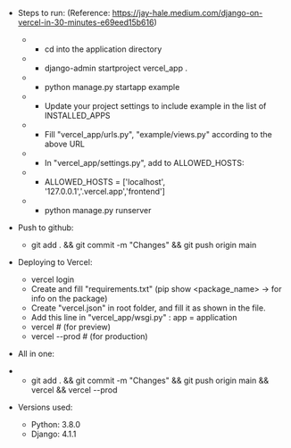 - Steps to run:
  (Reference: https://jay-hale.medium.com/django-on-vercel-in-30-minutes-e69eed15b616)

  - - cd into the application directory
  - - django-admin startproject vercel_app .
  - - python manage.py startapp example
  - - Update your project settings to include example in the list of INSTALLED_APPS
  - - Fill "vercel_app/urls.py", "example/views.py" according to the above URL
  - - In "vercel_app/settings.py", add to ALLOWED_HOSTS:
  - - ALLOWED_HOSTS = ['localhost', '127.0.0.1','.vercel.app','frontend']
  - - python manage.py runserver

- Push to github:

  - git add . && git commit -m "Changes" && git push origin main

- Deploying to Vercel:

  - vercel login
  - Create and fill "requirements.txt" (pip show <package_name> -> for info on the package)
  - Create "vercel.json" in root folder, and fill it as shown in the file.
  - Add this line in "vercel_app/wsgi.py" : app = application
  - vercel # (for preview)
  - vercel --prod # (for production)

- All in one:
- - git add . && git commit -m "Changes" && git push origin main && vercel && vercel --prod

- Versions used:
  - Python: 3.8.0
  - Django: 4.1.1
